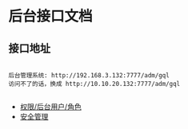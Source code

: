 # 后台接口文档
## 接口地址

```angular2html

后台管理系统: http://192.168.3.132:7777/adm/gql
访问不了的话，换成 http://10.10.20.132:7777/adm/gql


```



* [权限/后台用户/角色](adm_api/sys.md)
* [安全管理](adm_api/sec.md)


